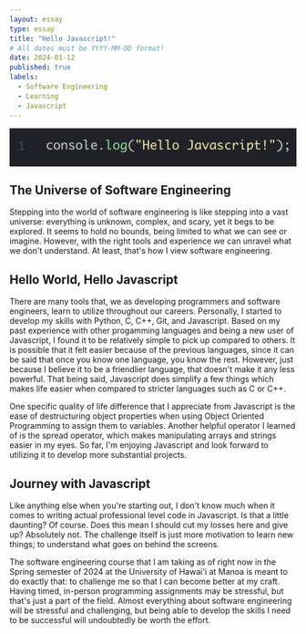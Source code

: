 ```yaml
---
layout: essay
type: essay
title: "Hello Javascript!"
# All dates must be YYYY-MM-DD format!
date: 2024-01-12
published: true
labels:
  - Software Engineering
  - Learning
  - Javascript
---
```


<img class="img-fluid" src="../img/essay-img/hello-java.jpeg" alt="Picture" style="display: block; margin: 0 auto" />

## The Universe of Software Engineering
Stepping into the world of software engineering is like stepping into a vast universe: everything is unknown, complex, and scary, yet it begs to be explored. It seems to hold no bounds, being limited to what we can see or imagine. However, with the right tools and experience we can unravel what we don't understand. At least, that's how I view software engineering.

## Hello World, Hello Javascript
There are many tools that, we as developing programmers and software engineers, learn to utilize throughout our careers. Personally, I started to develop my skills with Python, C, C++, Git, and Javascript. Based on my past experience with other progamming languages and being a new user of Javascript, I found it to be relatively simple to pick up compared to others. It is possible that it felt easier because of the previous languages, since it can be said that once you know one language, you know the rest. However, just because I believe it to be a friendlier language, that doesn't make it any less powerful. That being said, Javascript does simplify a few things which makes life easier when compared to stricter languages such as C or C++. 

One specific quality of life difference that I appreciate from Javascript is the ease of destructuring object properties when using Object Oriented Programming to assign them to variables. Another helpful operator I learned of is the spread operator, which makes manipulating arrays and strings easier in my eyes. So far, I'm enjoying Javascript and look forward to utilizing it to develop more substantial projects.

## Journey with Javascript
Like anything else when you're starting out, I don't know much when it comes to writing actual professional level code in Javascript. Is that a little daunting? Of course. Does this mean I should cut my losses here and give up? Absolutely not. The challenge itself is just more motivation to learn new things; to understand what goes on behind the screens. 

The software engineering course that I am taking as of right now in the Spring semester of 2024 at the University of Hawai'i at Manoa is meant to do exactly that: to challenge me so that I can become better at my craft. Having timed, in-person programming assignments may be stressful, but that's just a part of the field. Almost everything about software engineering will be stressful and challenging, but being able to develop the skills I need to be successful will undoubtedly be worth the effort.
